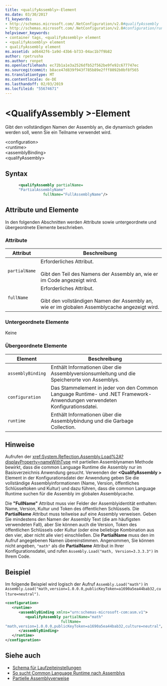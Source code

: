 ```yaml
---
title: <qualifyAssembly>-Element
ms.date: 03/30/2017
f1_keywords:
- http://schemas.microsoft.com/.NetConfiguration/v2.0#qualifyAssembly
- http://schemas.microsoft.com/.NetConfiguration/v2.0#configuration/runtime/assemblyBinding/qualifyAssembly
helpviewer_keywords:
- container tags, <qualifyAssembly> element
- <qualifyAssembly> element
- qualifyAssembly element
ms.assetid: ad6442f6-1a9d-43b6-b733-04ac1b7f9b82
author: rpetrusha
ms.author: ronpet
ms.openlocfilehash: ec72b1a1e3a2526dfb52f562be9fe92c677747ec
ms.sourcegitcommit: b8ace47d839f943f785b89e2fff8092b0bf8f565
ms.translationtype: MT
ms.contentlocale: de-DE
ms.lasthandoff: 02/03/2019
ms.locfileid: "55674671"
---
```

# <a name="qualifyassembly-element"></a>\<QualifyAssembly >-Element
Gibt den vollständigen Namen der Assembly an, die dynamisch geladen werden soll, wenn Sie ein Teilname verwendet wird.  
  
 \<configuration>  
\<runtime>  
\<assemblyBinding>  
\<qualifyAssembly>  
  
## <a name="syntax"></a>Syntax  
  
```xml  
      <qualifyAssembly partialName=  
      "PartialAssemblyName"  
                 fullName="FullAssemblyName"/>  
```  
  
## <a name="attributes-and-elements"></a>Attribute und Elemente  
 In den folgenden Abschnitten werden Attribute sowie untergeordnete und übergeordnete Elemente beschrieben.  
  
### <a name="attributes"></a>Attribute  
  
|Attribut|Beschreibung|  
|---------------|-----------------|  
|`partialName`|Erforderliches Attribut.<br /><br /> Gibt den Teil des Namens der Assembly an, wie er im Code angezeigt wird.|  
|`fullName`|Erforderliches Attribut.<br /><br /> Gibt den vollständigen Namen der Assembly an, wie er im globalen Assemblycache angezeigt wird.|  
  
### <a name="child-elements"></a>Untergeordnete Elemente  
 Keine  
  
### <a name="parent-elements"></a>Übergeordnete Elemente  
  
|Element|Beschreibung|  
|-------------|-----------------|  
|`assemblyBinding`|Enthält Informationen über die Assemblyversionsumleitung und die Speicherorte von Assemblys.|  
|`configuration`|Das Stammelement in jeder von den Common Language Runtime- und .NET Framework-Anwendungen verwendeten Konfigurationsdatei.|  
|`runtime`|Enthält Informationen über die Assemblybindung und die Garbage Collection.|  
  
## <a name="remarks"></a>Hinweise  
 Aufrufen der <xref:System.Reflection.Assembly.Load%2A?displayProperty=nameWithType> mit partiellen Assemblynamen Methode bewirkt, dass die common Language Runtime die Assembly nur im Basisverzeichnis Anwendung gesucht. Verwenden der  **\<QualifyAssembly >** Element in der Konfigurationsdatei der Anwendung geben Sie die vollständige Assemblyinformationen (Name, Version, öffentliches Schlüsseltoken und Kultur) und dazu führen, dass die common Language Runtime suchen für die Assembly im globalen Assemblycache.  
  
 Die **"FullName"** Attribut muss vier Felder der Assemblyidentität enthalten: Name, Version, Kultur und Token des öffentlichen Schlüssels. Die **PartialName** Attribut muss teilweise auf eine Assembly verweisen. Geben Sie mindestens den Namen der Assembly Text (die am häufigsten verwendeten Fall), aber Sie können auch die Version, Token des öffentlichen Schlüssels oder Kultur (oder eine beliebige Kombination aus den vier, aber nicht alle vier) einschließen. Die **PartialName** muss den im Aufruf angegebenen Namen übereinstimmen. Angenommen, Sie können nicht angeben, `"math"` als die **PartialName** Attribut in Ihrer Konfigurationsdatei, und rufen `Assembly.Load("math, Version=3.3.3.3")` in Ihrem Code.  
  
## <a name="example"></a>Beispiel  
 Im folgende Beispiel wird logisch der Aufruf `Assembly.Load("math")` in `Assembly.Load("math,version=1.0.0.0,publicKeyToken=a1690a5ea44bab32,culture=neutral")`.  
  
```xml  
<configuration>  
   <runtime>  
      <assemblyBinding xmlns="urn:schemas-microsoft-com:asm.v1">  
         <qualifyAssembly partialName="math"   
                         fullName=  
"math,version=1.0.0.0,publicKeyToken=a1690a5ea44bab32,culture=neutral"/>  
      </assemblyBinding>  
   </runtime>  
</configuration>  
```  
  
## <a name="see-also"></a>Siehe auch
- [Schema für Laufzeiteinstellungen](../../../../../docs/framework/configure-apps/file-schema/runtime/index.md)
- [So sucht Common Language Runtime nach Assemblys](../../../../../docs/framework/deployment/how-the-runtime-locates-assemblies.md)
- [Partielle Assemblyverweise](https://docs.microsoft.com/previous-versions/dotnet/netframework-4.0/0a7zy9z5(v=vs.100))
